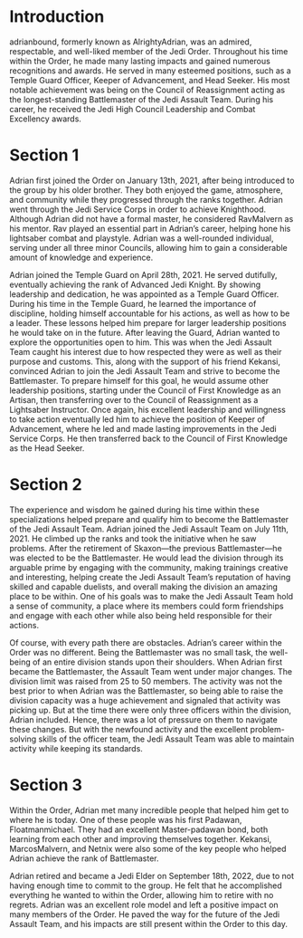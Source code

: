 # Introduction

adrianbound, formerly known as AlrightyAdrian, was an admired, respectable, and well-liked member of the Jedi Order.
Throughout his time within the Order, he made many lasting impacts and gained numerous recognitions and awards.
He served in many esteemed positions, such as a Temple Guard Officer, Keeper of Advancement, and Head Seeker.
His most notable achievement was being on the Council of Reassignment acting as the longest-standing Battlemaster of the Jedi Assault Team.
During his career, he received the Jedi High Council Leadership and Combat Excellency awards.

# Section 1

Adrian first joined the Order on January 13th, 2021, after being introduced to the group by his older brother.
They both enjoyed the game, atmosphere, and community while they progressed through the ranks together.
Adrian went through the Jedi Service Corps in order to achieve Knighthood.
Although Adrian did not have a formal master, he considered RavMalvern as his mentor.
Rav played an essential part in Adrian’s career, helping hone his lightsaber combat and playstyle.
Adrian was a well-rounded individual, serving under all three minor Councils, allowing him to gain a considerable amount of knowledge and experience.

Adrian joined the Temple Guard on April 28th, 2021.
He served dutifully, eventually achieving the rank of Advanced Jedi Knight.
By showing leadership and dedication, he was appointed as a Temple Guard Officer.
During his time in the Temple Guard, he learned the importance of discipline, holding himself accountable for his actions, as well as how to be a leader.
These lessons helped him prepare for larger leadership positions he would take on in the future.
After leaving the Guard, Adrian wanted to explore the opportunities open to him.
This was when the Jedi Assault Team caught his interest due to how respected they were as well as their purpose and customs.
This, along with the support of his friend Kekansi, convinced Adrian to join the Jedi Assault Team and strive to become the Battlemaster.
To prepare himself for this goal, he would assume other leadership positions, starting under the Council of First Knowledge as an Artisan, then transferring over to the Council of Reassignment as a Lightsaber Instructor.
Once again, his excellent leadership and willingness to take action eventually led him to achieve the position of Keeper of Advancement, where he led and made lasting improvements in the Jedi Service Corps.
He then transferred back to the Council of First Knowledge as the Head Seeker.

# Section 2

The experience and wisdom he gained during his time within these specializations helped prepare and qualify him to become the Battlemaster of the Jedi Assault Team.
Adrian joined the Jedi Assault Team on July 11th, 2021.
He climbed up the ranks and took the initiative when he saw problems.
After the retirement of Skaxon—the previous Battlemaster—he was elected to be the Battlemaster.
He would lead the division through its arguable prime by engaging with the community, making trainings creative and interesting, helping create the Jedi Assault Team’s reputation of having skilled and capable duelists, and overall making the division an amazing place to be within.
One of his goals was to make the Jedi Assault Team hold a sense of community, a place where its members could form friendships and engage with each other while also being held responsible for their actions.

Of course, with every path there are obstacles.
Adrian’s career within the Order was no different.
Being the Battlemaster was no small task, the well-being of an entire division stands upon their shoulders.
When Adrian first became the Battlemaster, the Assault Team went under major changes.
The division limit was raised from 25 to 50 members.
The activity was not the best prior to when Adrian was the Battlemaster, so being able to raise the division capacity was a huge achievement and signaled that activity was picking up.
But at the time there were only three officers within the division, Adrian included.
Hence, there was a lot of pressure on them to navigate these changes.
But with the newfound activity and the excellent problem-solving skills of the officer team, the Jedi Assault Team was able to maintain activity while keeping its standards.

# Section 3

Within the Order, Adrian met many incredible people that helped him get to where he is today.
One of these people was his first Padawan, Floatmanmichael.
They had an excellent Master-padawan bond, both learning from each other and improving themselves together.
Kekansi, MarcosMalvern, and Netnix were also some of the key people who helped Adrian achieve the rank of Battlemaster.

Adrian retired and became a Jedi Elder on September 18th, 2022, due to not having enough time to commit to the group.
He felt that he accomplished everything he wanted to within the Order, allowing him to retire with no regrets.
Adrian was an excellent role model and left a positive impact on many members of the Order.
He paved the way for the future of the Jedi Assault Team, and his impacts are still present within the Order to this day.

